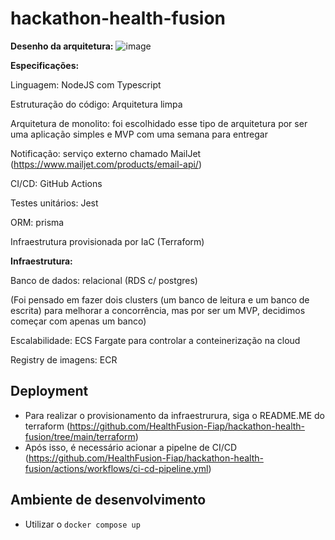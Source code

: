 # hackathon-health-fusion

**Desenho da arquitetura:**
![image](https://github.com/user-attachments/assets/d6aa35f8-2267-4ea0-9fdd-abc483b736f3)

**Especificações:**

Linguagem: NodeJS com Typescript

Estruturação do código: Arquitetura limpa

Arquitetura de monolito: foi escolhidado esse tipo de arquitetura por ser uma aplicação simples e MVP com uma semana para entregar

Notificação: serviço externo chamado MailJet (https://www.mailjet.com/products/email-api/)

CI/CD: GitHub Actions

Testes unitários: Jest

ORM: prisma

Infraestrutura provisionada por IaC (Terraform)

**Infraestrutura:**

Banco de dados: relacional (RDS c/ postgres)

(Foi pensado em fazer dois clusters (um banco de leitura e um banco de escrita) para melhorar a concorrência, mas por ser um MVP, decidimos começar com apenas um banco)
  
Escalabilidade: ECS Fargate para controlar a conteinerização na cloud

Registry de imagens: ECR

 
## Deployment
- Para realizar o provisionamento da infraestrurura, siga o README.ME do terraform (https://github.com/HealthFusion-Fiap/hackathon-health-fusion/tree/main/terraform)
- Após isso, é necessário acionar a pipelne de CI/CD (https://github.com/HealthFusion-Fiap/hackathon-health-fusion/actions/workflows/ci-cd-pipeline.yml)

## Ambiente de desenvolvimento
- Utilizar o `docker compose up`
